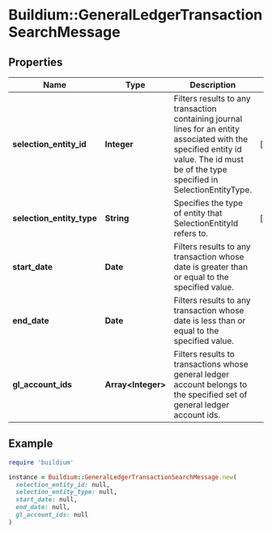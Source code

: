 # Buildium::GeneralLedgerTransactionSearchMessage

## Properties

| Name | Type | Description | Notes |
| ---- | ---- | ----------- | ----- |
| **selection_entity_id** | **Integer** | Filters results to any transaction containing journal lines for an entity associated with the specified entity id value. The id must be of the type specified in SelectionEntityType. | [optional] |
| **selection_entity_type** | **String** | Specifies the type of entity that SelectionEntityId refers to. | [optional] |
| **start_date** | **Date** | Filters results to any transaction whose date is greater than or equal to the specified value. |  |
| **end_date** | **Date** | Filters results to any transaction whose date is less than or equal to the specified value. |  |
| **gl_account_ids** | **Array&lt;Integer&gt;** | Filters results to transactions whose general ledger account belongs to the specified set of general ledger account ids. |  |

## Example

```ruby
require 'buildium'

instance = Buildium::GeneralLedgerTransactionSearchMessage.new(
  selection_entity_id: null,
  selection_entity_type: null,
  start_date: null,
  end_date: null,
  gl_account_ids: null
)
```

